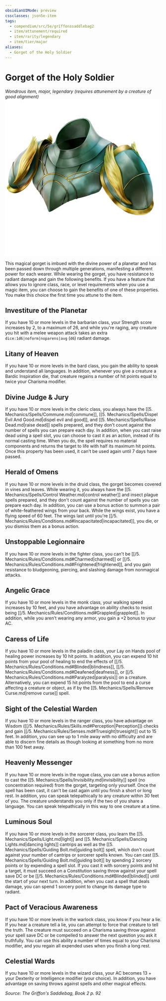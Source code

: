 ```yaml
---
obsidianUIMode: preview
cssclasses: json5e-item
tags:
  - compendium/src/5e/griffonssaddlebag2
  - item/attunement/required
  - item/rarity/legendary
  - item/tier/major
aliases:
  - Gorget of the Holy Soldier
---
```

# Gorget of the Holy Soldier
*Wondrous item, major, legendary (requires attunement by a creature of good alignment)*  
![](https://raw.githubusercontent.com/TheGiddyLimit/homebrew-img/main/img/GriffonsSaddlebag2/Items/Gorget-of-the-Holy-Soldier.webp#right)  


This magical gorget is imbued with the divine power of a planetar and has been passed down through multiple generations, manifesting a different power for each wearer. While wearing the gorget, you have resistance to radiant damage and gain the following benefits. If you have a feature that allows you to ignore class, race, or level requirements when you use a magic item, you can choose to gain the benefits of one of these properties. You make this choice the first time you attune to the item.

## Investiture of the Planetar

If you have 10 or more levels in the barbarian class, your Strength score increases by 2, to a maximum of 26, and while you're raging, any creature you hit with a melee weapon attack takes an extra `dice:1d6|noform|noparens|avg` (`d6`) radiant damage.

## Litany of Heaven

If you have 10 or more levels in the bard class, you gain the ability to speak and understand all languages. In addition, whenever you give a creature a Bardic Inspiration die, that creature regains a number of hit points equal to twice your Charisma modifier.

## Divine Judge & Jury

If you have 10 or more levels in the cleric class, you always have the [[5. Mechanics/Spells/Commune.md\|commune]], [[5. Mechanics/Spells/Dispel Evil And Good.md\|dispel evil and good]], and [[5. Mechanics/Spells/Raise Dead.md\|raise dead]] spells prepared, and they don't count against the number of spells you can prepare each day. In addition, when you cast raise dead using a spell slot, you can choose to cast it as an action, instead of its normal casting time. When you do, the spell requires no material components and returns the target to life with half its maximum hit points. Once this property has been used, it can't be used again until 7 days have passed.

## Herald of Omens

If you have 10 or more levels in the druid class, the gorget becomes covered in vines and leaves. While wearing it, you always have the [[5. Mechanics/Spells/Control Weather.md\|control weather]] and insect plague spells prepared, and they don't count against the number of spells you can prepare each day. In addition, you can use a bonus action to summon a pair of white-feathered wings from your back. While the wings exist, you have a flying speed of 60 feet. The wings last until you're [[/5. Mechanics/Rules/Conditions.md#Incapacitated\|incapacitated]], you die, or you dismiss them as a bonus action.

## Unstoppable Legionnaire

If you have 10 or more levels in the fighter class, you can't be [[/5. Mechanics/Rules/Conditions.md#Charmed\|charmed]] or [[/5. Mechanics/Rules/Conditions.md#Frightened\|frightened]], and you gain resistance to bludgeoning, piercing, and slashing damage from nonmagical attacks.

## Angelic Grace

If you have 10 or more levels in the monk class, your walking speed increases by 10 feet, and you have advantage on ability checks to resist being [[/5. Mechanics/Rules/Conditions.md#Grappled\|grappled]]. In addition, while you aren't wearing any armor, you gain a +2 bonus to your AC.

## Caress of Life

If you have 10 or more levels in the paladin class, your Lay on Hands pool of healing power increases by 10 hit points. In addition, you can expend 10 hit points from your pool of healing to end the effects of [[/5. Mechanics/Rules/Conditions.md#Blinded\|blindness]], [[/5. Mechanics/Rules/Conditions.md#Deafened\|deafness]], or [[/5. Mechanics/Rules/Conditions.md#Paralyzed\|paralysis]] on a creature. Alternatively, you can expend 15 hit points from the pool to end a curse affecting a creature or object, as if by the [[5. Mechanics/Spells/Remove Curse.md\|remove curse]] spell.

## Sight of the Celestial Warden

If you have 10 or more levels in the ranger class, you have advantage on Wisdom ([[/5. Mechanics/Rules/Skills.md#Perception\|Perception]]) checks and gain [[/5. Mechanics/Rules/Senses.md#Truesight\|truesight]] out to 15 feet. In addition, you can see up to 1 mile away with no difficulty and are able to discern fine details as though looking at something from no more than 100 feet away.

## Heavenly Messenger

If you have 10 or more levels in the rogue class, you can use a bonus action to cast the [[5. Mechanics/Spells/Invisibility.md\|invisibility]] spell (no concentration required) from the gorget, targeting only yourself. Once the spell has been cast, it can't be cast again until you finish a short or long rest. In addition, you can speak telepathically to any creature within 30 feet of you. The creature understands you only if the two of you share a language. You can speak telepathically in this way to one creature at a time.

## Luminous Soul

If you have 10 or more levels in the sorcerer class, you learn the [[5. Mechanics/Spells/Light.md\|light]] and [[5. Mechanics/Spells/Dancing Lights.md\|dancing lights]] cantrips as well as the [[5. Mechanics/Spells/Guiding Bolt.md\|guiding bolt]] spell, which don't count against your number of cantrips or sorcerer spells known. You can cast [[5. Mechanics/Spells/Guiding Bolt.md\|guiding bolt]] by spending 2 sorcery points or by expending a spell slot. If you cast it with sorcery points and hit a target, it must succeed on a Constitution saving throw against your spell save DC or be [[/5. Mechanics/Rules/Conditions.md#Blinded\|blinded]] until the start of your next turn. In addition, when you cast a spell that deals damage, you can spend 1 sorcery point to change its damage type to radiant.

## Pact of Veracious Awareness

If you have 10 or more levels in the warlock class, you know if you hear a lie. If you hear a creature tell a lie, you can attempt to force that creature to tell the truth. The creature must succeed on a Charisma saving throw against your spell save DC or be compelled to answer the next question you ask it truthfully. You can use this ability a number of times equal to your Charisma modifier, and you regain all expended uses when you finish a long rest.

## Celestial Wards

If you have 10 or more levels in the wizard class, your AC becomes 13 + your Dexterity or Intelligence modifier (your choice). In addition, you have advantage on saving throws against spells and other magical effects.

*Source: The Griffon's Saddlebag, Book 2 p. 92*
